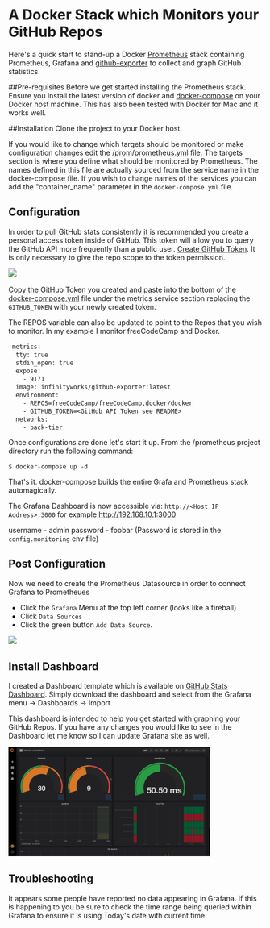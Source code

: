# A Docker Stack which Monitors your GitHub Repos
Here's a quick start to stand-up a Docker [Prometheus](http://prometheus.io/) stack containing Prometheus, Grafana and  [github-exporter](https://github.com/infinityworksltd/github-exporter) to collect and graph GitHub statistics.

##Pre-requisites
Before we get started installing the Prometheus stack. Ensure you install the latest version of docker and [docker-compose](https://docs.docker.com/compose/install/) on your Docker host machine. This has also been tested with Docker for Mac and it works well.

##Installation
Clone the project to your Docker host. 

If you would like to change which targets should be monitored or make configuration changes edit the [/prom/prometheus.yml](https://github.com/vegasbrianc/prometheus/blob/version-2/prometheus/prometheus.yml) file. The targets section is where you define what should be monitored by Prometheus. The names defined in this file are actually sourced from the service name in the docker-compose file. If you wish to change names of the services you can add the "container_name" parameter in the `docker-compose.yml` file. 

## Configuration
In order to pull GitHub stats consistently it is recommended you create a personal access token inside of GitHub. This token will allow you to query the GitHub API more frequently than a public user. [Create GitHub Token](https://github.com/settings/tokens). It is only necessary to give the repo scope to the token permission.

<img src="https://github.com/vegasbrianc/github-monitoring/blob/master/images/github_token.png" width="400" heighth="400">

Copy the GitHub Token you created and paste into the bottom of the [docker-compose.yml](https://github.com/vegasbrianc/github-monitoring/blob/master/docker-compose.yml) file under the metrics service section replacing the `GITHUB_TOKEN` with your newly created token.

The REPOS variable can also be updated to point to the Repos that you wish to monitor. In my example I monitor freeCodeCamp and Docker.

     metrics:
      tty: true
      stdin_open: true
      expose:
        - 9171
      image: infinityworks/github-exporter:latest 
      environment:
        - REPOS=freeCodeCamp/freeCodeCamp,docker/docker
        - GITHUB_TOKEN=<GitHub API Token see README>
      networks:
        - back-tier


Once configurations are done let's start it up. From the /prometheus project directory run the following command:

    $ docker-compose up -d


That's it. docker-compose builds the entire Grafa and Prometheus stack automagically. 

The Grafana Dashboard is now accessible via: `http://<Host IP Address>:3000` for example http://192.168.10.1:3000

username - admin
password - foobar (Password is stored in the `config.monitoring` env file)

## Post Configuration
Now we need to create the Prometheus Datasource in order to connect Grafana to Prometheues 
* Click the `Grafana` Menu at the top left corner (looks like a fireball)
* Click `Data Sources`
* Click the green button `Add Data Source`.

<img src="https://github.com/vegasbrianc/github-monitoring/blob/master/images/Add_Data_Source.png" width="400" heighth="400">

## Install Dashboard
I created a Dashboard template which is available on [GitHub Stats Dashboard](https://grafana.net/dashboards/1559). Simply download the dashboard and select from the Grafana menu -> Dashboards -> Import

This dashboard is intended to help you get started with graphing your GitHub Repos. If you have any changes you would like to see in the Dashboard let me know so I can update Grafana site as well.


<img src="https://github.com/vegasbrianc/github-monitoring/blob/master/images/dashboard.png" width="400" heighth="400">

## Troubleshooting
It appears some people have reported no data appearing in Grafana. If this is happening to you be sure to check the time range being queried within Grafana to ensure it is using Today's date with current time.
